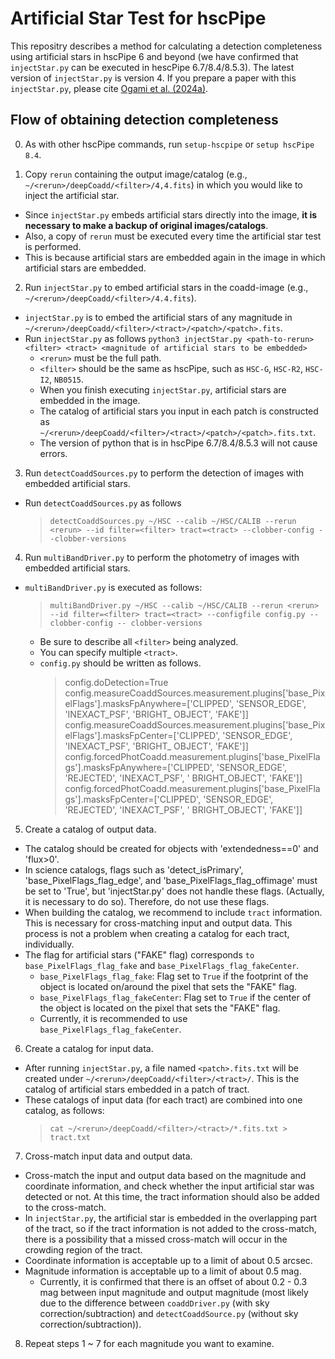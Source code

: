 # Artificial Star Test for hscPipe
This repositry describes a method for calculating a detection completeness using artificial stars in hscPipe 6 and beyond (we have confirmed that `injectStar.py` can be executed in hescPipe 6.7/8.4/8.5.3).
The latest version of `injectStar.py` is version 4.
If you prepare a paper with this `injectStar.py`, please cite [Ogami et al. (2024a)](https://ui.adsabs.harvard.edu/abs/2024arXiv240100668O/abstract).

## Flow of obtaining detection completeness
0. As with other hscPipe commands, run `setup-hscpipe` or `setup hscPipe 8.4`.
   
1. Copy `rerun` containing the output image/catalog (e.g., `~/<rerun>/deepCoadd/<filter>/4,4.fits`) in which you would like to inject the artificial star.
  - Since `injectStar.py` embeds artificial stars directly into the image, **it is necessary to make a backup of original images/catalogs**.
  - Also, a copy of `rerun` must be executed every time the artificial star test is performed.
  - This is because artificial stars are embedded again in the image in which artificial stars are embedded.
 
2. Run `injectStar.py` to embed artificial stars in the coadd-image (e.g., `~/<rerun>/deepCoadd/<filter>/4.4.fits`).
  - `injectStar.py` is to embed the artificial stars of any magnitude in `~/<rerun>/deepCoadd/<filter>/<tract>/<patch>/<patch>.fits`.
  - Run `injectStar.py` as follows
    `python3 injectStar.py <path-to-rerun> <filter> <tract> <magnitude of artificial stars to be embedded>`
    - `<rerun>` must be the full path.
    - `<filter>` should be the same as hscPipe, such as `HSC-G`, `HSC-R2`, `HSC-I2`, `NB0515`.
    - When you finish executing `injectStar.py`, artificial stars are embedded in the image.
    - The catalog of artificial stars you input in each patch is constructed as `~/<rerun>/deepCoadd/<filter>/<tract>/<patch>/<patch>.fits.txt`.
    - The version of python that is in hscPipe 6.7/8.4/8.5.3 will not cause errors.

3. Run `detectCoaddSources.py` to perform the detection of images with embedded artificial stars.
  - Run `detectCoaddSources.py` as follows
    > `detectCoaddSources.py ~/HSC --calib ~/HSC/CALIB --rerun <rerun> --id filter=<filter> tract=<tract> --clobber-config --clobber-versions`
   
4. Run `multiBandDriver.py` to perform the photometry of images with embedded artificial stars.
  - `multiBandDriver.py` is executed as follows:
    > `multiBandDriver.py ~/HSC --calib ~/HSC/CALIB --rerun <rerun> --id filter=<filter> tract=<tract> --configfile config.py --clobber-config -- clobber-versions`
    - Be sure to describe all `<filter>` being analyzed.
    - You can specify multiple `<tract>`.
    - `config.py` should be written as follows.
      > config.doDetection=True
      > config.measureCoaddSources.measurement.plugins['base_PixelFlags'].masksFpAnywhere=['CLIPPED', 'SENSOR_EDGE', 'INEXACT_PSF', 'BRIGHT_ OBJECT', 'FAKE']]
      > config.measureCoaddSources.measurement.plugins['base_PixelFlags'].masksFpCenter=['CLIPPED', 'SENSOR_EDGE', 'INEXACT_PSF', 'BRIGHT_ OBJECT', 'FAKE']]
      > config.forcedPhotCoadd.measurement.plugins['base_PixelFlags'].masksFpAnywhere=['CLIPPED', 'SENSOR_EDGE', 'REJECTED', 'INEXACT_PSF', ' BRIGHT_OBJECT', 'FAKE']]
      > config.forcedPhotCoadd.measurement.plugins['base_PixelFlags'].masksFpCenter=['CLIPPED', 'SENSOR_EDGE', 'REJECTED', 'INEXACT_PSF', ' BRIGHT_OBJECT', 'FAKE']]

5. Create a catalog of output data.
  - The catalog should be created for objects with 'extendedness==0' and 'flux>0'.
  - In science catalogs, flags such as 'detect_isPrimary', 'base_PixelFlags_flag_edge', and 'base_PixelFlags_flag_offimage' must be set to 'True', but 'injectStar.py' does not handle these flags. (Actually, it is necessary to do so). Therefore, do not use these flags.
  - When building the catalog, we recommend to include `tract` information. This is necessary for cross-matching input and output data. This process is not a problem when creating a catalog for each tract, individually.
  - The flag for artificial stars ("FAKE" flag) corresponds `to base_PixelFlags_flag_fake` and `base_PixelFlags_flag_fakeCenter`.
    - `base_PixelFlags_flag_fake`: Flag set to `True` if the footprint of the object is located on/around the pixel that sets the "FAKE" flag.
    - `base_PixelFlags_flag_fakeCenter`: Flag set to `True` if the center of the object is located on the pixel that sets the "FAKE" flag.
    - Currently, it is recommended to use `base_PixelFlags_flag_fakeCenter`.
 
6. Create a catalog for input data.
  - After running `injectStar.py`, a file named `<patch>.fits.txt` will be created under `~/<rerun>/deepCoadd/<filter>/<tract>/`. This is the catalog of artificial stars embedded in a patch of tract.
  - These catalogs of input data (for each tract) are combined into one catalog, as follows:
    > `cat ~/<rerun>/deepCoadd/<filter>/<tract>/*.fits.txt > tract.txt`

7. Cross-match input data and output data.
  - Cross-match the input and output data based on the magnitude and coordinate information, and check whether the input artificial star was detected or not. At this time, the tract information should also be added to the cross-match.
  - In `injectStar.py`, the artificial star is embedded in the overlapping part of the tract, so if the tract information is not added to the cross-match, there is a possibility that a missed cross-match will occur in the crowding region of the tract.
  - Coordinate information is acceptable up to a limit of about 0.5 arcsec.
  - Magnitude information is acceptable up to a limit of about 0.5 mag.
    -  Currently, it is confirmed that there is an offset of about 0.2 - 0.3 mag between input magnitude and output magnitude (most likely due to the difference between `coaddDriver.py` (with sky correction/subtraction) and `detectCoaddSource.py` (without sky correction/subtraction)).

8. Repeat steps 1 ~ 7 for each magnitude you want to examine.
